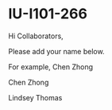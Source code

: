 # IU-I101-266

Hi Collaborators,

Please add your name below. 

For example, Chen Zhong

Chen Zhong

Lindsey Thomas

